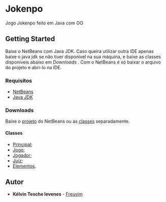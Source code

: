 # Jokenpo
Jogo Jokenpo feito em Java com OO

## Getting Started
Baixe o NetBeans com Java JDK. Caso queira utilizar outra IDE apenas baixe o java jdk se não tiver disponível na sua máquina,
e baixe as classes disponíveis abaixo em *Downloads* .
Com o NetBeans é só baixar o arquivo do projeto e abri-lo na IDE.

### Requisitos
* [NetBeans](https://netbeans.org/downloads/index.html)
* [Java JDK](http://www.oracle.com/technetwork/java/javase/downloads/jdk8-downloads-2133151.html)

### Downloads
Baixe o [projeto](https://github.com/Freuvim/Jokenpo/archive/master.zip) do NetBeans ou as [classes](https://github.com/Freuvim/Jokenpo/tree/master/src/jokenpo) separadamente.

#### Classes
* [Principal](https://raw.githubusercontent.com/Freuvim/Jokenpo/master/src/jokenpo/principal.java);
* [Jogo](https://raw.githubusercontent.com/Freuvim/Jokenpo/master/src/jokenpo/Jogo.java);
* [Jogador](https://raw.githubusercontent.com/Freuvim/Jokenpo/master/src/jokenpo/Jogador.java);
* [Juiz](https://raw.githubusercontent.com/Freuvim/Jokenpo/master/src/jokenpo/Juiz.java);
* [Elementos](https://raw.githubusercontent.com/Freuvim/Jokenpo/master/src/jokenpo/Elementos.java).

## Autor
* **Kélvin Tesche Ievenes** - [Freuvim](https://github.com/Freuvim)